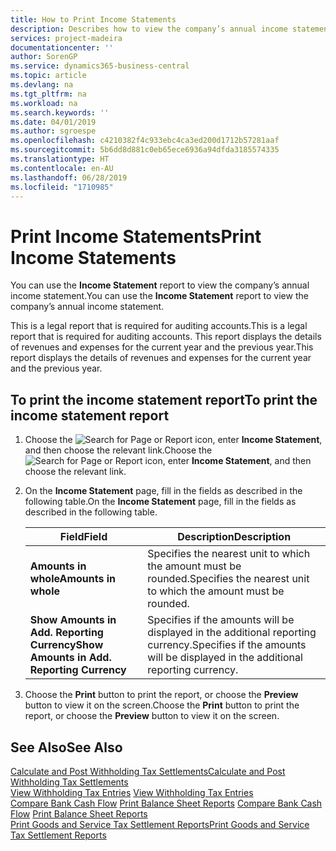 ```yaml
---
title: How to Print Income Statements
description: Describes how to view the company’s annual income statement.
services: project-madeira
documentationcenter: ''
author: SorenGP
ms.service: dynamics365-business-central
ms.topic: article
ms.devlang: na
ms.tgt_pltfrm: na
ms.workload: na
ms.search.keywords: ''
ms.date: 04/01/2019
ms.author: sgroespe
ms.openlocfilehash: c4210382f4c933ebc4ca3ed200d1712b57281aaf
ms.sourcegitcommit: 5b6dd8d881c0eb65ece6936a94dfda3185574335
ms.translationtype: HT
ms.contentlocale: en-AU
ms.lasthandoff: 06/28/2019
ms.locfileid: "1710985"
---
```

# <a name="print-income-statements"></a><span data-ttu-id="85bc6-103">Print Income Statements</span><span class="sxs-lookup"><span data-stu-id="85bc6-103">Print Income Statements</span></span>
<span data-ttu-id="85bc6-104">You can use the **Income Statement** report to view the company’s annual income statement.</span><span class="sxs-lookup"><span data-stu-id="85bc6-104">You can use the **Income Statement** report to view the company’s annual income statement.</span></span>  

<span data-ttu-id="85bc6-105">This is a legal report that is required for auditing accounts.</span><span class="sxs-lookup"><span data-stu-id="85bc6-105">This is a legal report that is required for auditing accounts.</span></span> <span data-ttu-id="85bc6-106">This report displays the details of revenues and expenses for the current year and the previous year.</span><span class="sxs-lookup"><span data-stu-id="85bc6-106">This report displays the details of revenues and expenses for the current year and the previous year.</span></span>  

## <a name="to-print-the-income-statement-report"></a><span data-ttu-id="85bc6-107">To print the income statement report</span><span class="sxs-lookup"><span data-stu-id="85bc6-107">To print the income statement report</span></span>  
1. <span data-ttu-id="85bc6-108">Choose the ![Search for Page or Report](../../media/ui-search/search_small.png "Search for Page or Report icon") icon, enter **Income Statement**, and then choose the relevant link.</span><span class="sxs-lookup"><span data-stu-id="85bc6-108">Choose the ![Search for Page or Report](../../media/ui-search/search_small.png "Search for Page or Report icon") icon, enter **Income Statement**, and then choose the relevant link.</span></span>  
2. <span data-ttu-id="85bc6-109">On the **Income Statement** page, fill in the fields as described in the following table.</span><span class="sxs-lookup"><span data-stu-id="85bc6-109">On the **Income Statement** page, fill in the fields as described in the following table.</span></span>  

    |<span data-ttu-id="85bc6-110">Field</span><span class="sxs-lookup"><span data-stu-id="85bc6-110">Field</span></span>|<span data-ttu-id="85bc6-111">Description</span><span class="sxs-lookup"><span data-stu-id="85bc6-111">Description</span></span>|  
    |---------------------------------|---------------------------------------|  
    |<span data-ttu-id="85bc6-112">**Amounts in whole**</span><span class="sxs-lookup"><span data-stu-id="85bc6-112">**Amounts in whole**</span></span>|<span data-ttu-id="85bc6-113">Specifies the nearest unit to which the amount must be rounded.</span><span class="sxs-lookup"><span data-stu-id="85bc6-113">Specifies the nearest unit to which the amount must be rounded.</span></span>|  
    |<span data-ttu-id="85bc6-114">**Show Amounts in Add. Reporting Currency**</span><span class="sxs-lookup"><span data-stu-id="85bc6-114">**Show Amounts in Add. Reporting Currency**</span></span>|<span data-ttu-id="85bc6-115">Specifies if the amounts will be displayed in the additional reporting currency.</span><span class="sxs-lookup"><span data-stu-id="85bc6-115">Specifies if the amounts will be displayed in the additional reporting currency.</span></span>|  

3. <span data-ttu-id="85bc6-116">Choose the **Print** button to print the report, or choose the **Preview** button to view it on the screen.</span><span class="sxs-lookup"><span data-stu-id="85bc6-116">Choose the **Print** button to print the report, or choose the **Preview** button to view it on the screen.</span></span>  

## <a name="see-also"></a><span data-ttu-id="85bc6-117">See Also</span><span class="sxs-lookup"><span data-stu-id="85bc6-117">See Also</span></span>  
[<span data-ttu-id="85bc6-118">Calculate and Post Withholding Tax Settlements</span><span class="sxs-lookup"><span data-stu-id="85bc6-118">Calculate and Post Withholding Tax Settlements</span></span>](how-to-calculate-and-post-withholding-tax-settlements.md)  
<span data-ttu-id="85bc6-119">[View Withholding Tax Entries](how-to-view-withholding-tax-entries.md) </span><span class="sxs-lookup"><span data-stu-id="85bc6-119">[View Withholding Tax Entries](how-to-view-withholding-tax-entries.md) </span></span>  
<span data-ttu-id="85bc6-120">[Compare Bank Cash Flow](how-to-compare-bank-cash-flow.md)   [Print Balance Sheet Reports](how-to-print-balance-sheet-reports.md) </span><span class="sxs-lookup"><span data-stu-id="85bc6-120">[Compare Bank Cash Flow](how-to-compare-bank-cash-flow.md)   [Print Balance Sheet Reports](how-to-print-balance-sheet-reports.md) </span></span>  
[<span data-ttu-id="85bc6-121">Print Goods and Service Tax Settlement Reports</span><span class="sxs-lookup"><span data-stu-id="85bc6-121">Print Goods and Service Tax Settlement Reports</span></span>](how-to-print-goods-and-service-tax-settlement-reports.md) 
